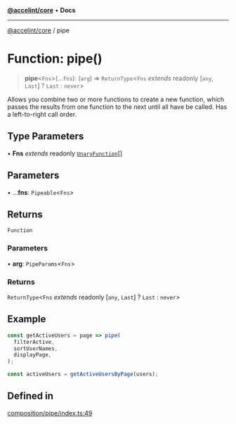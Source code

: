 [**@accelint/core**](../README.md) • **Docs**

***

[@accelint/core](../README.md) / pipe

# Function: pipe()

> **pipe**\<`Fns`\>(...`fns`): (`arg`) => `ReturnType`\<`Fns` *extends* readonly [`any`, `Last`] ? `Last` : `never`\>

Allows you combine two or more functions to create a new function, which passes the results from one
function to the next until all have be called. Has a left-to-right call order.

## Type Parameters

• **Fns** *extends* readonly [`UnaryFunction`](../type-aliases/UnaryFunction.md)[]

## Parameters

• ...**fns**: `Pipeable`\<`Fns`\>

## Returns

`Function`

### Parameters

• **arg**: `PipeParams`\<`Fns`\>

### Returns

`ReturnType`\<`Fns` *extends* readonly [`any`, `Last`] ? `Last` : `never`\>

## Example

```ts
const getActiveUsers = page => pipe(
  filterActive,
  sortUserNames,
  displayPage,
);

const activeUsers = getActiveUsersByPage(users);
```

## Defined in

[composition/pipe/index.ts:49](https://github.com/gohypergiant/standard-toolkit/blob/7f574e64e57e697a3e2daabb1b78393aca67cb22/packages/core/src/composition/pipe/index.ts#L49)
